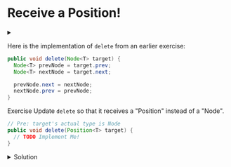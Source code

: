 # Receive a Position!

<div id="outcomes"><details><summary></summary>

* Explain how Position is different from the Node (inner) class.

</details></div>

Here is the implementation of `delete` from an earlier exercise:

```java
public void delete(Node<T> target) {
  Node<T> prevNode = target.prev;
  Node<T> nextNode = target.next;

  prevNode.next = nextNode;
  nextNode.prev = prevNode;
}
```

<span class="tag">Exercise</span> Update `delete` so that it receives a "Position" instead of a "Node".

```java
// Pre: target's actual type is Node
public void delete(Position<T> target) {
  // TODO Implement Me!
}
```

<details class="solution" data-release="Oct 6, 2023 17:00:00">
<summary>Solution</summary>

```java
// Pre: target's "actual" type is Node
public void delete(Position<T> target) {
  Node<T> targetNode = (Note<T>) target;

  Node<T> prevNode = targetNode.prev;
  Node<T> nextNode = targetNode.next;

  prevNode.next = nextNode;
  nextNode.prev = prevNode;
}
```

Notice we must explicitly downcast `target` to access the `next` and `prev` reference variables.

</details>

